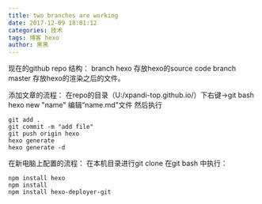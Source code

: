 ```yaml
---
title: two branches are working
date: 2017-12-09 18:01:12
categories: 技术
tags: 博客 hexo
author: 黑黑
---
```

现在的github repo 结构：
branch hexo  存放hexo的source code
branch master 存放hexo的渲染之后的文件。

添加文章的流程：
在repo的目录（U:/xpandi-top.github.io/）下右键->git bash
hexo new "name"
编辑“name.md"文件
然后执行
```
git add .
git commit -m "add file"
git push origin hexo
hexo generate
hexo generate -d
```

在新电脑上配置的流程：
在本机目录进行git clone
在git bash 中执行：
```
npm install hexo
npm install
npm install hexo-deployer-git
```
